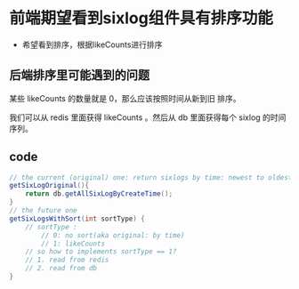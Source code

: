 # 前端期望看到sixlog组件具有排序功能

- 希望看到排序，根据likeCounts进行排序

## 后端排序里可能遇到的问题

某些 likeCounts 的数量就是 0，那么应该按照时间从新到旧 排序。

我们可以从 redis 里面获得 likeCounts 。然后从 db 里面获得每个 sixlog 的时间序列。

## code

```java
// the current (original) one: return sixlogs by time: newest to oldest
getSixLogOriginal(){
    return db.getAllSixLogByCreateTime();
}
// the future one
getSixLogsWithSort(int sortType) {
    // sortType :
        // 0: no sort(aka original: by time)
        // 1: likeCounts
    // so how to implements sortType == 1?
    // 1. read from redis
    // 2. read from db
}

```


